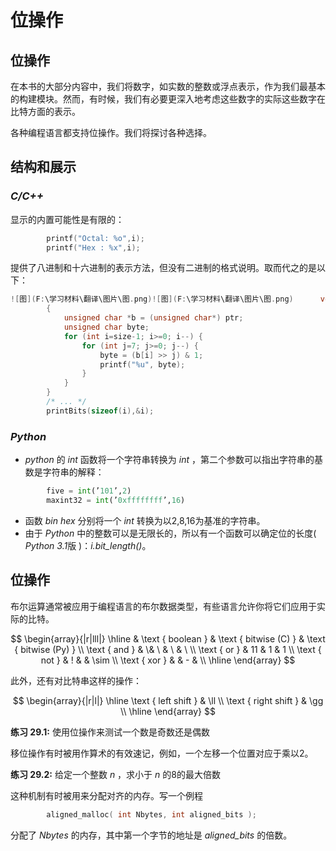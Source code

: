 

# 位操作

## 位操作

在本书的大部分内容中，我们将数字，如实数的整数或浮点表示，作为我们最基本的构建模块。然而，有时候，我们有必要更深入地考虑这些数字的实际这些数字在比特方面的表示。

各种编程语言都支持位操作。我们将探讨各种选择。

## 结构和展示

### *C/C++*

显示的内置可能性是有限的：

```c
		printf("Octal: %o",i);
		printf("Hex : %x",i);
```

提供了八进制和十六进制的表示方法，但没有二进制的格式说明。取而代之的是以下：

```c
![图](F:\学习材料\翻译\图片\图.png)![图](F:\学习材料\翻译\图片\图.png)		void printBits(size_t const size, void const * const ptr)
		{
			unsigned char *b = (unsigned char*) ptr;
			unsigned char byte;
			for (int i=size-1; i>=0; i--) {
				for (int j=7; j>=0; j--) {
					byte = (b[i] >> j) & 1;
					printf("%u", byte);
				}
			}
		}
		/* ... */
		printBits(sizeof(i),&i);
```

### *Python*

- *python* 的 *int* 函数将一个字符串转换为 *int* ，第二个参数可以指出字符串的基数是字符串的解释：

```python
		five = int(’101’,2)
		maxint32 = int(’0xffffffff’,16)
```

- 函数 *bin hex* 分别将一个 *int* 转换为以2,8,16为基准的字符串。
- 由于 *Python* 中的整数可以是无限长的，所以有一个函数可以确定位的长度( *Python 3.1*版 )：*i.bit_length()*。

## 位操作

布尔运算通常被应用于编程语言的布尔数据类型，有些语言允许你将它们应用于实际的比特。

$$
\begin{array}{|r|lll|}
\hline & \text { boolean } & \text { bitwise (C) } & \text { bitwise (Py) } \\
\text { and } & \& \ & \ & \ \\
\text { or } & 11 & 1 & 1 \\
\text { not } & ! & & \sim \\
\text { xor } & & - & \\
\hline
\end{array}
$$


此外，还有对比特串这样的操作：

$$
\begin{array}{|r|l|}
\hline \text { left shift } & \ll \\
\text { right shift } & \gg \\
\hline
\end{array}
$$


**练习 29.1:** 使用位操作来测试一个数是奇数还是偶数

移位操作有时被用作算术的有效速记，例如，一个左移一个位置对应于乘以2。

**练习 29.2:** 给定一个整数 *n* ，求小于 *n* 的8的最大倍数

这种机制有时被用来分配对齐的内存。写一个例程

```c
		aligned_malloc( int Nbytes, int aligned_bits );
```

分配了 *Nbytes* 的内存，其中第一个字节的地址是 *aligned_bits* 的倍数。